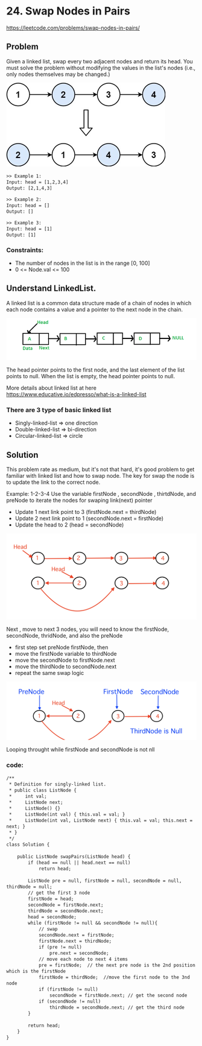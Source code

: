 # 24. Swap Nodes in Pairs
https://leetcode.com/problems/swap-nodes-in-pairs/

## Problem

Given a linked list, swap every two adjacent nodes and return its head. You must solve the problem without modifying the values in the list's nodes (i.e., only nodes themselves may be changed.)

![Screenshot](swap_ex1.jpeg)

```
>> Example 1:
Input: head = [1,2,3,4]
Output: [2,1,4,3]
```

```
>> Example 2:
Input: head = []
Output: []
```
```
>> Example 3:
Input: head = [1]
Output: [1]
```

### Constraints:
* The number of nodes in the list is in the range [0, 100]
* 0 <= Node.val <= 100

## Understand LinkedList. 
A linked list is a common data structure made of a chain of nodes in which each node contains a value and a pointer to the next node in the chain.

![Screenshot](Linkedlist.png)

The head pointer points to the first node, and the last element of the list points to null. When the list is empty, the head pointer points to null.

More details about linked list at here https://www.educative.io/edpresso/what-is-a-linked-list

### There are 3 type of basic linked list
* Singly-linked-list => one direction 
* Double-linked-list => bi-direction
* Circular-linked-list => circle

## Solution
This problem rate as medium, but it's not that hard, it's good problem to get familiar with linked list and how to swap node. 
The key for swap the node is to update the link to the correct node. 

Example: 1-2-3-4
Use the variable firstNode , secondNode , thirtdNode, and preNode to iterate the nodes for swaping link(next) pointer
* Update 1 next link point to 3 (firstNode.next = thirdNode)
* Update 2 next link point to 1 (secondNode.next = firstNode)
* Update the head to 2 (head = secondNode)

![Screenshot](Swap-pair-solution1.png)

Next , move to next 3 nodes, you will need to know the firstNode, secondNode, thridNode, and also the preNode
* first step set preNode firstNode, then 
* move the firstNode variable to thirdNode
* move the secondNode to firstNode.next
* move the thirdNode to secondNode.next
* repeat the same swap logic

![Screenshot](Swap-pair-solution2.png)

Looping throught while firstNode and secondNode is not nll

### code:
```
/**
 * Definition for singly-linked list.
 * public class ListNode {
 *     int val;
 *     ListNode next;
 *     ListNode() {}
 *     ListNode(int val) { this.val = val; }
 *     ListNode(int val, ListNode next) { this.val = val; this.next = next; }
 * }
 */
class Solution {
    
    public ListNode swapPairs(ListNode head) {
        if (head == null || head.next == null)
            return head;
        
        ListNode pre = null, firstNode = null, secondNode = null, thirdNode = null;
        // get the first 3 node
        firstNode = head;
        secondNode = firstNode.next;
        thirdNode = secondNode.next;
        head = secondNode;        
        while (firstNode != null && secondNode != null){
            // swap             
            secondNode.next = firstNode;
            firstNode.next = thirdNode;
            if (pre != null)
                pre.next = secondNode;
            // move each node to next 4 items            
            pre = firstNode;  // the next pre node is the 2nd position which is the firstNode
            firstNode = thirdNode;  //move the first node to the 3nd node
            if (firstNode != null)
                secondNode = firstNode.next; // get the second node 
            if (secondNode != null)
                thirdNode = secondNode.next; // get the third node
        }
        
        return head;
    }   
}
```
